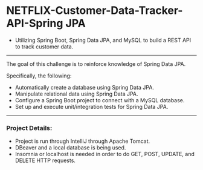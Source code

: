 # NETFLIX-Customer-Data-Tracker-API-Spring JPA

- Utilizing Spring Boot, Spring Data JPA, and MySQL to build a REST API to track customer data.

---

The goal of this challenge is to reinforce knowledge of Spring Data JPA.

Specifically, the following:

- Automatically create a database using Spring Data JPA.
- Manipulate relational data using Spring Data JPA.
- Configure a Spring Boot project to connect with a MySQL database.
- Set up and execute unit/integration tests for Spring Data JPA.

---

### Project Details: 

- Project is run through IntelliJ through Apache Tomcat.
- DBeaver and a local database is being used.
- Insomnia or localhost is needed in order to do GET, POST, UPDATE, and DELETE HTTP requests.


